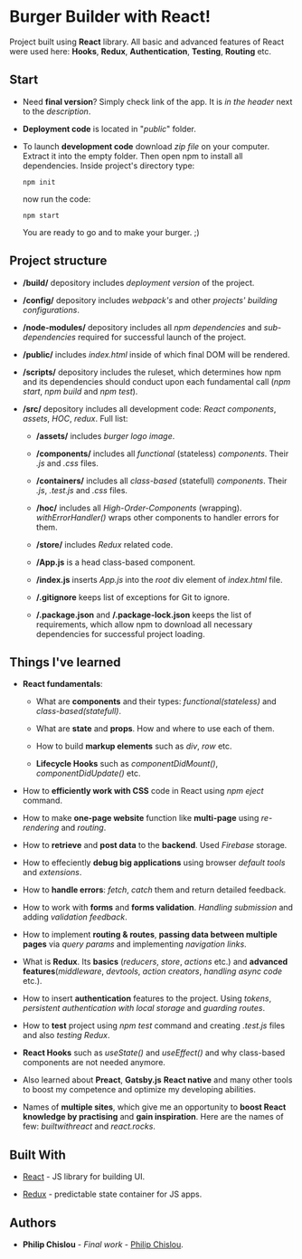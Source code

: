 # Burger Builder with React!

Project built using **React** library. All basic and advanced features of React were used here: **Hooks**, **Redux**, **Authentication**, **Testing**, **Routing** etc.


## Start

* Need **final version**? Simply check link of the app. It is *in the header* next to the *description*. 

* **Deployment code** is located in "*public*" folder. 

* To launch **development code** download *zip file* on your computer. Extract it into the empty folder. Then open npm to install all dependencies. Inside project's directory type:

  ```
  npm init
  ```
  now run the code:
  
  ```
  npm start
  ```
  You are ready to go and to make your burger. ;)

## Project structure

* **/build/** depository includes *deployment version* of the project. 

* **/config/** depository includes *webpack's* and other *projects' building configurations*.

* **/node-modules/** depository includes all *npm dependencies* and *sub-dependencies* required for successful launch of the project.

* **/public/** includes *index.html* inside of which final DOM will be rendered.

* **/scripts/** depository includes the ruleset, which determines how npm and its dependencies should conduct upon each fundamental call (*npm start*, *npm build* and *npm test*).

* **/src/** depository includes all development code: *React components*, *assets*, *HOC*, *redux*. Full list: 

  * **/assets/** includes *burger logo image*.
  
  * **/components/** includes all *functional* (stateless) *components*. Their *.js* and *.css* files.
  
  * **/containers/** includes all *class-based* (statefull) *components*. Their *.js*, *.test.js* and *.css* files.
  
  * **/hoc/** includes all *High-Order-Components* (wrapping). *withErrorHandler()* wraps other components to handler errors for them.
  
  * **/store/** includes *Redux* related code.
   
  * **/App.js** is a head class-based component. 
     
  * **/index.js** inserts *App.js* into the *root* div element of *index.html* file. 
       
  * **/.gitignore** keeps list of exceptions for Git to ignore. 
         
  * **/.package.json** and **/.package-lock.json** keeps the list of requirements, which allow npm to download all necessary dependencies for successful project loading. 
  

## Things I've learned 

* **React fundamentals**:

  * What are **components** and their types: *functional(stateless)* and *class-based(statefull)*.
  
  * What are **state** and **props**. How and where to use each of them. 

  * How to build **markup elements** such as *div*, *row* etc. 
  
  * **Lifecycle Hooks** such as *componentDidMount()*, *componentDidUpdate()* etc.

* How to **efficiently work with CSS** code in React using *npm eject* command.

* How to make **one-page website** function like **multi-page** using *re-rendering* and *routing*.

* How to **retrieve** and **post data** to the **backend**. Used *Firebase* storage.

* How to effeciently **debug big applications** using browser *default tools* and *extensions*.

* How to **handle errors**: *fetch*, *catch* them and return detailed feedback.

* How to work with **forms** and **forms validation**. *Handling submission* and adding *validation feedback*.

* How to implement **routing & routes**, **passing data between multiple pages** via *query params* and implementing *navigation links*.

* What is **Redux**. Its **basics** (*reducers*, *store*, *actions* etc.) and **advanced features**(*middleware*, *devtools*, *action creators*, *handling async code* etc.).

* How to insert **authentication** features to the project. Using *tokens*, *persistent authentication with local storage* and *guarding routes*.

* How to **test** project using *npm test* command and creating *.test.js* files and also *testing Redux*.

* **React Hooks** such as *useState()* and *useEffect()* and why class-based components are not needed anymore.

* Also learned about **Preact**, **Gatsby.js** **React native** and many other tools to boost my competence and optimize my developing abilities.

* Names of **multiple sites**, which give me an opportunity to **boost React knowledge by practising** and **gain inspiration**. Here are the names of few: *builtwithreact* and *react.rocks*.

 
 ## Built With

* [React](https://reactjs.org/) - JS library for building UI.

* [Redux](https://redux.js.org/) - predictable state container for JS apps.


## Authors

* **Philip Chislou** - *Final work* - [Philip Chislou](https://github.com/h1l1ch).
